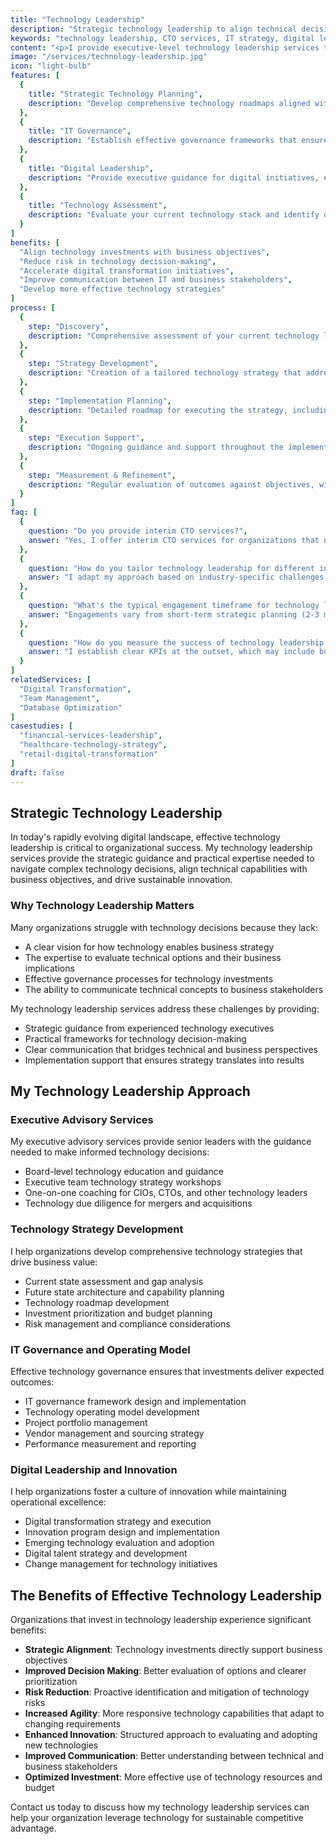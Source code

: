 ```yaml
---
title: "Technology Leadership"
description: "Strategic technology leadership to align technical decisions with business goals and drive organizational transformation."
keywords: "technology leadership, CTO services, IT strategy, digital leadership, technology roadmap, IT governance"
content: "<p>I provide executive-level technology leadership services that bridge the gap between technical capabilities and business objectives. My strategic guidance helps organizations make informed technology decisions that drive growth, efficiency, and competitive advantage.</p><p>Whether you need interim CTO services, technology strategy development, or executive coaching for your IT leadership team, I deliver the expertise needed to succeed in today's digital landscape.</p>"
image: "/services/technology-leadership.jpg"
icon: "light-bulb"
features: [
  {
    title: "Strategic Technology Planning",
    description: "Develop comprehensive technology roadmaps aligned with your business objectives and market opportunities."
  },
  {
    title: "IT Governance",
    description: "Establish effective governance frameworks that ensure technology investments deliver measurable business value."
  },
  {
    title: "Digital Leadership",
    description: "Provide executive guidance for digital initiatives, ensuring alignment across your organization."
  },
  {
    title: "Technology Assessment",
    description: "Evaluate your current technology stack and identify opportunities for improvement and innovation."
  }
]
benefits: [
  "Align technology investments with business objectives",
  "Reduce risk in technology decision-making",
  "Accelerate digital transformation initiatives",
  "Improve communication between IT and business stakeholders",
  "Develop more effective technology strategies"
]
process: [
  {
    step: "Discovery",
    description: "Comprehensive assessment of your current technology landscape, business objectives, and organizational challenges."
  },
  {
    step: "Strategy Development",
    description: "Creation of a tailored technology strategy that addresses your specific needs and opportunities."
  },
  {
    step: "Implementation Planning",
    description: "Detailed roadmap for executing the strategy, including resource requirements and timeline."
  },
  {
    step: "Execution Support",
    description: "Ongoing guidance and support throughout the implementation process."
  },
  {
    step: "Measurement & Refinement",
    description: "Regular evaluation of outcomes against objectives, with strategy refinements as needed."
  }
]
faq: [
  {
    question: "Do you provide interim CTO services?",
    answer: "Yes, I offer interim CTO services for organizations that need executive technology leadership during transitions or for specific initiatives."
  },
  {
    question: "How do you tailor technology leadership for different industries?",
    answer: "I adapt my approach based on industry-specific challenges, regulatory requirements, and competitive dynamics. My experience spans multiple sectors, allowing us to provide contextually relevant guidance."
  },
  {
    question: "What's the typical engagement timeframe for technology leadership services?",
    answer: "Engagements vary from short-term strategic planning (2-3 months) to long-term technology leadership partnerships (6-24 months), depending on your organization's needs."
  },
  {
    question: "How do you measure the success of technology leadership services?",
    answer: "I establish clear KPIs at the outset, which may include business metrics (revenue growth, cost reduction), technology metrics (system performance, project delivery), and organizational metrics (team effectiveness, stakeholder satisfaction)."
  }
]
relatedServices: [
  "Digital Transformation",
  "Team Management",
  "Database Optimization"
]
casestudies: [
  "financial-services-leadership",
  "healthcare-technology-strategy",
  "retail-digital-transformation"
]
draft: false
---
```


## Strategic Technology Leadership

In today's rapidly evolving digital landscape, effective technology leadership is critical to organizational success. My technology leadership services provide the strategic guidance and practical expertise needed to navigate complex technology decisions, align technical capabilities with business objectives, and drive sustainable innovation.

### Why Technology Leadership Matters

Many organizations struggle with technology decisions because they lack:

- A clear vision for how technology enables business strategy
- The expertise to evaluate technical options and their business implications
- Effective governance processes for technology investments
- The ability to communicate technical concepts to business stakeholders

My technology leadership services address these challenges by providing:

- Strategic guidance from experienced technology executives
- Practical frameworks for technology decision-making
- Clear communication that bridges technical and business perspectives
- Implementation support that ensures strategy translates into results

## My Technology Leadership Approach

### Executive Advisory Services

My executive advisory services provide senior leaders with the guidance needed to make informed technology decisions:

- Board-level technology education and guidance
- Executive team technology strategy workshops
- One-on-one coaching for CIOs, CTOs, and other technology leaders
- Technology due diligence for mergers and acquisitions

### Technology Strategy Development

I help organizations develop comprehensive technology strategies that drive business value:

- Current state assessment and gap analysis
- Future state architecture and capability planning
- Technology roadmap development
- Investment prioritization and budget planning
- Risk management and compliance considerations

### IT Governance and Operating Model

Effective technology governance ensures that investments deliver expected outcomes:

- IT governance framework design and implementation
- Technology operating model development
- Project portfolio management
- Vendor management and sourcing strategy
- Performance measurement and reporting

### Digital Leadership and Innovation

I help organizations foster a culture of innovation while maintaining operational excellence:

- Digital transformation strategy and execution
- Innovation program design and implementation
- Emerging technology evaluation and adoption
- Digital talent strategy and development
- Change management for technology initiatives

## The Benefits of Effective Technology Leadership

Organizations that invest in technology leadership experience significant benefits:

- **Strategic Alignment**: Technology investments directly support business objectives
- **Improved Decision Making**: Better evaluation of options and clearer prioritization
- **Risk Reduction**: Proactive identification and mitigation of technology risks
- **Increased Agility**: More responsive technology capabilities that adapt to changing requirements
- **Enhanced Innovation**: Structured approach to evaluating and adopting new technologies
- **Improved Communication**: Better understanding between technical and business stakeholders
- **Optimized Investment**: More effective use of technology resources and budget

Contact us today to discuss how my technology leadership services can help your organization leverage technology for sustainable competitive advantage.